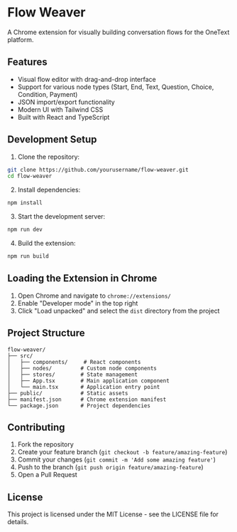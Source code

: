 # Flow Weaver

A Chrome extension for visually building conversation flows for the OneText platform.

## Features

- Visual flow editor with drag-and-drop interface
- Support for various node types (Start, End, Text, Question, Choice, Condition, Payment)
- JSON import/export functionality
- Modern UI with Tailwind CSS
- Built with React and TypeScript

## Development Setup

1. Clone the repository:
```bash
git clone https://github.com/yourusername/flow-weaver.git
cd flow-weaver
```

2. Install dependencies:
```bash
npm install
```

3. Start the development server:
```bash
npm run dev
```

4. Build the extension:
```bash
npm run build
```

## Loading the Extension in Chrome

1. Open Chrome and navigate to `chrome://extensions/`
2. Enable "Developer mode" in the top right
3. Click "Load unpacked" and select the `dist` directory from the project

## Project Structure

```
flow-weaver/
├── src/
│   ├── components/     # React components
│   ├── nodes/         # Custom node components
│   ├── stores/        # State management
│   ├── App.tsx        # Main application component
│   └── main.tsx       # Application entry point
├── public/            # Static assets
├── manifest.json      # Chrome extension manifest
└── package.json       # Project dependencies
```

## Contributing

1. Fork the repository
2. Create your feature branch (`git checkout -b feature/amazing-feature`)
3. Commit your changes (`git commit -m 'Add some amazing feature'`)
4. Push to the branch (`git push origin feature/amazing-feature`)
5. Open a Pull Request

## License

This project is licensed under the MIT License - see the LICENSE file for details. 